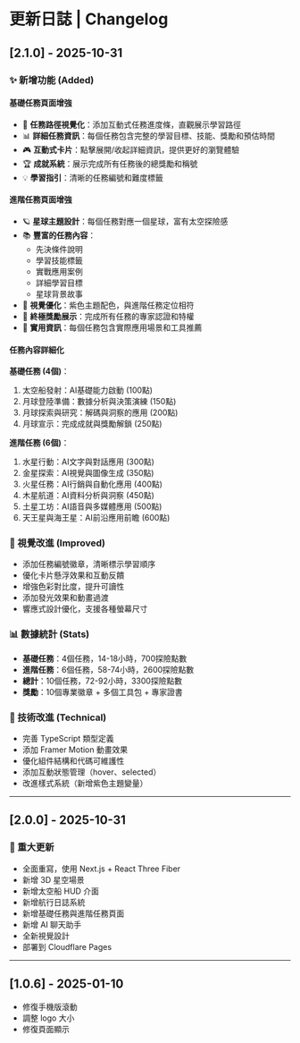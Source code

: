 # 更新日誌 | Changelog

## [2.1.0] - 2025-10-31

### ✨ 新增功能 (Added)

#### 基礎任務頁面增強
- 🎯 **任務路徑視覺化**：添加互動式任務進度條，直觀展示學習路徑
- 📊 **詳細任務資訊**：每個任務包含完整的學習目標、技能、獎勵和預估時間
- 🎮 **互動式卡片**：點擊展開/收起詳細資訊，提供更好的瀏覽體驗
- 🏆 **成就系統**：展示完成所有任務後的總獎勵和稱號
- 💡 **學習指引**：清晰的任務編號和難度標籤

#### 進階任務頁面增強
- 🪐 **星球主題設計**：每個任務對應一個星球，富有太空探險感
- 📚 **豐富的任務內容**：
  - 先決條件說明
  - 學習技能標籤
  - 實戰應用案例
  - 詳細學習目標
  - 星球背景故事
- 🎨 **視覺優化**：紫色主題配色，與進階任務定位相符
- 🌟 **終極獎勵展示**：完成所有任務的專家認證和特權
- 💼 **實用資訊**：每個任務包含實際應用場景和工具推薦

#### 任務內容詳細化

**基礎任務 (4個)**：
1. 太空船發射：AI基礎能力啟動 (100點)
2. 月球登陸準備：數據分析與決策演練 (150點)
3. 月球探索與研究：解碼與洞察的應用 (200點)
4. 月球宣示：完成成就與獎勵解鎖 (250點)

**進階任務 (6個)**：
1. 水星行動：AI文字與對話應用 (300點)
2. 金星探索：AI視覺與圖像生成 (350點)
3. 火星任務：AI行銷與自動化應用 (400點)
4. 木星航道：AI資料分析與洞察 (450點)
5. 土星工坊：AI語音與多媒體應用 (500點)
6. 天王星與海王星：AI前沿應用前瞻 (600點)

### 🎨 視覺改進 (Improved)

- 添加任務編號徽章，清晰標示學習順序
- 優化卡片懸浮效果和互動反饋
- 增強色彩對比度，提升可讀性
- 添加發光效果和動畫過渡
- 響應式設計優化，支援各種螢幕尺寸

### 📊 數據統計 (Stats)

- **基礎任務**：4個任務，14-18小時，700探險點數
- **進階任務**：6個任務，58-74小時，2600探險點數
- **總計**：10個任務，72-92小時，3300探險點數
- **獎勵**：10個專業徽章 + 多個工具包 + 專家證書

### 🔧 技術改進 (Technical)

- 完善 TypeScript 類型定義
- 添加 Framer Motion 動畫效果
- 優化組件結構和代碼可維護性
- 添加互動狀態管理（hover、selected）
- 改進樣式系統（新增紫色主題變量）

---

## [2.0.0] - 2025-10-31

### 🎉 重大更新

- 全面重寫，使用 Next.js + React Three Fiber
- 新增 3D 星空場景
- 新增太空船 HUD 介面
- 新增航行日誌系統
- 新增基礎任務與進階任務頁面
- 新增 AI 聊天助手
- 全新視覺設計
- 部署到 Cloudflare Pages

---

## [1.0.6] - 2025-01-10

- 修復手機版滾動
- 調整 logo 大小
- 修復頁面顯示

